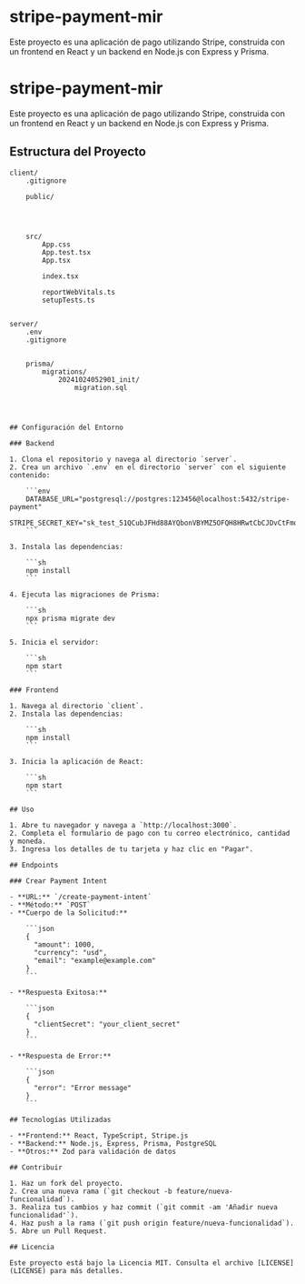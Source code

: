 # stripe-payment-mir

Este proyecto es una aplicación de pago utilizando Stripe, construida con un frontend en React y un backend en Node.js con Express y Prisma.

# stripe-payment-mir

Este proyecto es una aplicación de pago utilizando Stripe, construida con un frontend en React y un backend en Node.js con Express y Prisma.

## Estructura del Proyecto

````plaintext
client/
    .gitignore

    public/




    src/
        App.css
        App.test.tsx
        App.tsx

        index.tsx

        reportWebVitals.ts
        setupTests.ts


server/
    .env
    .gitignore


    prisma/
        migrations/
            20241024052901_init/
                migration.sql




## Configuración del Entorno

### Backend

1. Clona el repositorio y navega al directorio `server`.
2. Crea un archivo `.env` en el directorio `server` con el siguiente contenido:

    ```env
    DATABASE_URL="postgresql://postgres:123456@localhost:5432/stripe-payment"
    STRIPE_SECRET_KEY="sk_test_51QCubJFHd88AYQbonVBYMZ5OFQH8HRwtCbCJDvCtFmokMZ8E8HNNUFzyD9PfVHqjuEfRWJt9dSGCmkJaKNkvq0mB00KpY7IDNC"
    ```

3. Instala las dependencias:

    ```sh
    npm install
    ```

4. Ejecuta las migraciones de Prisma:

    ```sh
    npx prisma migrate dev
    ```

5. Inicia el servidor:

    ```sh
    npm start
    ```

### Frontend

1. Navega al directorio `client`.
2. Instala las dependencias:

    ```sh
    npm install
    ```

3. Inicia la aplicación de React:

    ```sh
    npm start
    ```

## Uso

1. Abre tu navegador y navega a `http://localhost:3000`.
2. Completa el formulario de pago con tu correo electrónico, cantidad y moneda.
3. Ingresa los detalles de tu tarjeta y haz clic en "Pagar".

## Endpoints

### Crear Payment Intent

- **URL:** `/create-payment-intent`
- **Método:** `POST`
- **Cuerpo de la Solicitud:**

    ```json
    {
      "amount": 1000,
      "currency": "usd",
      "email": "example@example.com"
    }
    ```

- **Respuesta Exitosa:**

    ```json
    {
      "clientSecret": "your_client_secret"
    }
    ```

- **Respuesta de Error:**

    ```json
    {
      "error": "Error message"
    }
    ```

## Tecnologías Utilizadas

- **Frontend:** React, TypeScript, Stripe.js
- **Backend:** Node.js, Express, Prisma, PostgreSQL
- **Otros:** Zod para validación de datos

## Contribuir

1. Haz un fork del proyecto.
2. Crea una nueva rama (`git checkout -b feature/nueva-funcionalidad`).
3. Realiza tus cambios y haz commit (`git commit -am 'Añadir nueva funcionalidad'`).
4. Haz push a la rama (`git push origin feature/nueva-funcionalidad`).
5. Abre un Pull Request.

## Licencia

Este proyecto está bajo la Licencia MIT. Consulta el archivo [LICENSE](LICENSE) para más detalles.
````
